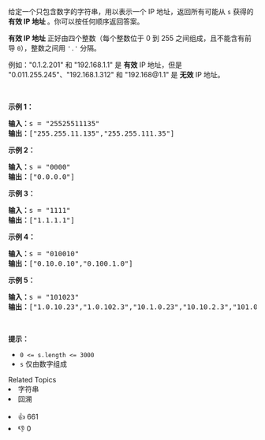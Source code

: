 <p>给定一个只包含数字的字符串，用以表示一个 IP 地址，返回所有可能从 <code>s</code> 获得的 <strong>有效 IP 地址 </strong>。你可以按任何顺序返回答案。</p>

<p><strong>有效 IP 地址</strong> 正好由四个整数（每个整数位于 0 到 255 之间组成，且不能含有前导 <code>0</code>），整数之间用 <code>'.'</code> 分隔。</p>

<p>例如："0.1.2.201" 和 "192.168.1.1" 是 <strong>有效</strong> IP 地址，但是 "0.011.255.245"、"192.168.1.312" 和 "192.168@1.1" 是 <strong>无效</strong> IP 地址。</p>

<p> </p>

<p><strong>示例 1：</strong></p>

<pre>
<strong>输入：</strong>s = "25525511135"
<strong>输出：</strong>["255.255.11.135","255.255.111.35"]
</pre>

<p><strong>示例 2：</strong></p>

<pre>
<strong>输入：</strong>s = "0000"
<strong>输出：</strong>["0.0.0.0"]
</pre>

<p><strong>示例 3：</strong></p>

<pre>
<strong>输入：</strong>s = "1111"
<strong>输出：</strong>["1.1.1.1"]
</pre>

<p><strong>示例 4：</strong></p>

<pre>
<strong>输入：</strong>s = "010010"
<strong>输出：</strong>["0.10.0.10","0.100.1.0"]
</pre>

<p><strong>示例 5：</strong></p>

<pre>
<strong>输入：</strong>s = "101023"
<strong>输出：</strong>["1.0.10.23","1.0.102.3","10.1.0.23","10.10.2.3","101.0.2.3"]
</pre>

<p> </p>

<p><strong>提示：</strong></p>

<ul>
	<li><code>0 <= s.length <= 3000</code></li>
	<li><code>s</code> 仅由数字组成</li>
</ul>
<div><div>Related Topics</div><div><li>字符串</li><li>回溯</li></div></div><br><div><li>👍 661</li><li>👎 0</li></div>